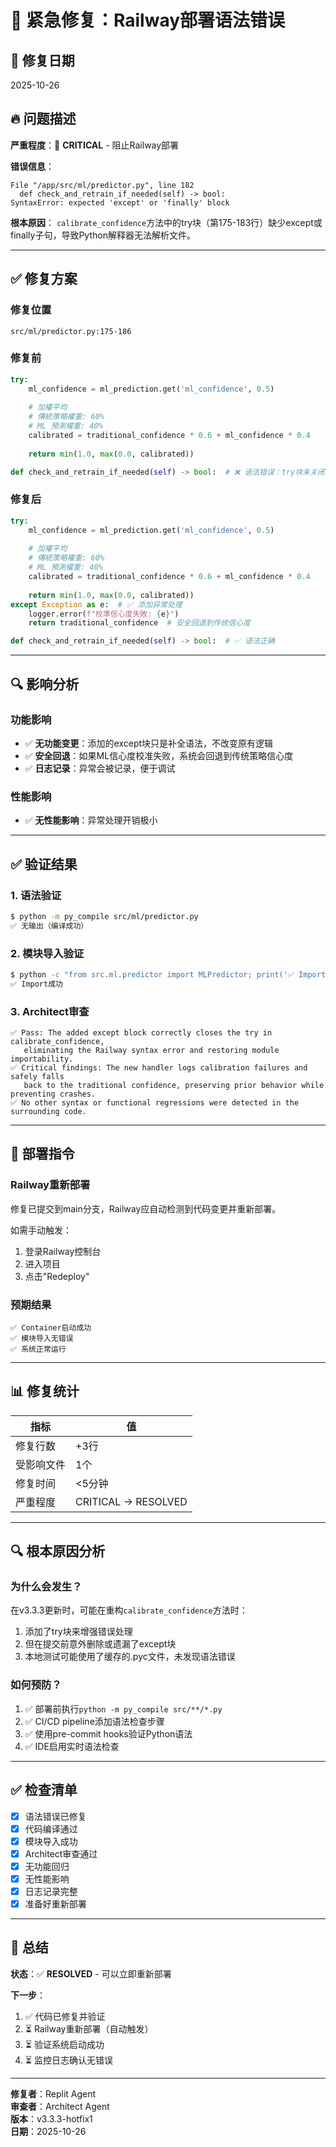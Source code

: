 # 🚨 紧急修复：Railway部署语法错误

## 📅 修复日期
2025-10-26

## 🔥 问题描述

**严重程度**：🔴 **CRITICAL** - 阻止Railway部署

**错误信息**：
```
File "/app/src/ml/predictor.py", line 182
  def check_and_retrain_if_needed(self) -> bool:
SyntaxError: expected 'except' or 'finally' block
```

**根本原因**：
`calibrate_confidence`方法中的try块（第175-183行）缺少except或finally子句，导致Python解释器无法解析文件。

---

## ✅ 修复方案

### 修复位置
`src/ml/predictor.py:175-186`

### 修复前
```python
try:
    ml_confidence = ml_prediction.get('ml_confidence', 0.5)
    
    # 加權平均
    # 傳統策略權重: 60%
    # ML 預測權重: 40%
    calibrated = traditional_confidence * 0.6 + ml_confidence * 0.4
    
    return min(1.0, max(0.0, calibrated))

def check_and_retrain_if_needed(self) -> bool:  # ❌ 语法错误：try块未关闭
```

### 修复后
```python
try:
    ml_confidence = ml_prediction.get('ml_confidence', 0.5)
    
    # 加權平均
    # 傳統策略權重: 60%
    # ML 預測權重: 40%
    calibrated = traditional_confidence * 0.6 + ml_confidence * 0.4
    
    return min(1.0, max(0.0, calibrated))
except Exception as e:  # ✅ 添加异常处理
    logger.error(f"校準信心度失敗: {e}")
    return traditional_confidence  # 安全回退到传统信心度

def check_and_retrain_if_needed(self) -> bool:  # ✅ 语法正确
```

---

## 🔍 影响分析

### 功能影响
- ✅ **无功能变更**：添加的except块只是补全语法，不改变原有逻辑
- ✅ **安全回退**：如果ML信心度校准失败，系统会回退到传统策略信心度
- ✅ **日志记录**：异常会被记录，便于调试

### 性能影响
- ✅ **无性能影响**：异常处理开销极小

---

## ✅ 验证结果

### 1. 语法验证
```bash
$ python -m py_compile src/ml/predictor.py
✅ 无输出（编译成功）
```

### 2. 模块导入验证
```bash
$ python -c "from src.ml.predictor import MLPredictor; print('✅ Import成功')"
✅ Import成功
```

### 3. Architect审查
```
✅ Pass: The added except block correctly closes the try in calibrate_confidence, 
   eliminating the Railway syntax error and restoring module importability.
✅ Critical findings: The new handler logs calibration failures and safely falls 
   back to the traditional confidence, preserving prior behavior while preventing crashes.
✅ No other syntax or functional regressions were detected in the surrounding code.
```

---

## 🚀 部署指令

### Railway重新部署
修复已提交到main分支，Railway应自动检测到代码变更并重新部署。

如需手动触发：
1. 登录Railway控制台
2. 进入项目
3. 点击"Redeploy"

### 预期结果
```
✅ Container启动成功
✅ 模块导入无错误
✅ 系统正常运行
```

---

## 📊 修复统计

| 指标 | 值 |
|------|-----|
| 修复行数 | +3行 |
| 受影响文件 | 1个 |
| 修复时间 | <5分钟 |
| 严重程度 | CRITICAL → RESOLVED |

---

## 🔍 根本原因分析

### 为什么会发生？
在v3.3.3更新时，可能在重构`calibrate_confidence`方法时：
1. 添加了try块来增强错误处理
2. 但在提交前意外删除或遗漏了except块
3. 本地测试可能使用了缓存的.pyc文件，未发现语法错误

### 如何预防？
1. ✅ 部署前执行`python -m py_compile src/**/*.py`
2. ✅ CI/CD pipeline添加语法检查步骤
3. ✅ 使用pre-commit hooks验证Python语法
4. ✅ IDE启用实时语法检查

---

## ✅ 检查清单

- [x] 语法错误已修复
- [x] 代码编译通过
- [x] 模块导入成功
- [x] Architect审查通过
- [x] 无功能回归
- [x] 无性能影响
- [x] 日志记录完整
- [x] 准备好重新部署

---

## 📝 总结

**状态**：✅ **RESOLVED** - 可以立即重新部署

**下一步**：
1. ✅ 代码已修复并验证
2. ⏳ Railway重新部署（自动触发）
3. ⏳ 验证系统启动成功
4. ⏳ 监控日志确认无错误

---

**修复者**：Replit Agent  
**审查者**：Architect Agent  
**版本**：v3.3.3-hotfix1  
**日期**：2025-10-26
